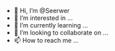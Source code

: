 - 👋 Hi, I’m @Seerwer
- 👀 I’m interested in ...
- 🌱 I’m currently learning ...
- 💞️ I’m looking to collaborate on ...
- 📫 How to reach me ...

<!---
Seerwer/Seerwer is a ✨ special ✨ repository because its `README.md` (this file) appears on your GitHub profile.
You can click the Preview link to take a look at your changes.
--->
